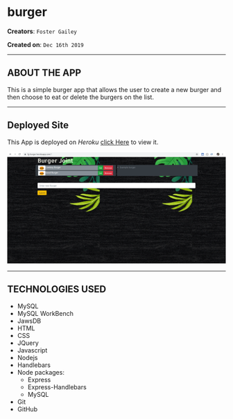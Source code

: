# burger

**Creators**: `Foster Gailey`

**Created on**: `Dec 16th 2019`

- - -

## ABOUT THE APP
This is a simple burger app that allows the user to create a new burger and then choose to eat or delete the burgers on the list.

- - -

## Deployed Site

This App is deployed on *Heroku* [click Here](https://fg-burger.herokuapp.com/) to view it.

![Burger app](./public/assets/img/BurgerSS.png)

- - -

## TECHNOLOGIES USED
* MySQL
* MySQL WorkBench
* JawsDB
* HTML
* CSS
* JQuery
* Javascript
* Nodejs
* Handlebars
* Node packages:
    * Express
    * Express-Handlebars
    * MySQL
* Git
* GitHub
